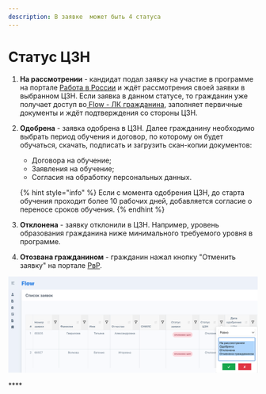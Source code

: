 ```yaml
---
description: В заявке  может быть 4 статуса
---
```


# Статус ЦЗН

1. **На рассмотрении** - кандидат подал заявку на участие в программе на портале [Работа в России](https://trudvsem.ru/) и ждёт рассмотрения своей заявки  в выбранном ЦЗН. Если заявка в данном статусе, то гражданин уже получает доступ во[ Flow - ЛК гражданина](https://app.gitbook.com/s/T3BdsMdYea4h0br4Lp5R/), заполняет первичные документы и ждёт подтверждения  со стороны ЦЗН.
2.  **Одобрена** - заявка одобрена в ЦЗН. Далее гражданину  необходимо выбрать период обучения и договор, по которому он будет обучаться,  скачать, подписать и загрузить скан-копии документов:&#x20;

    * Договора на обучение;
    * Заявления на обучение;
    * Согласия на обработку персональных данных.

    {% hint style="info" %}
    Если с момента одобрения ЦЗН, до старта обучения проходит более 10 рабочих дней, добавляется согласие о переносе сроков обучения.&#x20;
    {% endhint %}
3. **Отклонена** - заявку отклонили в ЦЗН. Например, уровень образования гражданина ниже минимального требуемого уровня в программе.&#x20;
4. **Отозвана гражданином** - гражданин нажал кнопку "Отменить заявку" на портале [РвР](https://trudvsem.ru/).

![](<../.gitbook/assets/image (12).png>)

&#x20;****&#x20;

